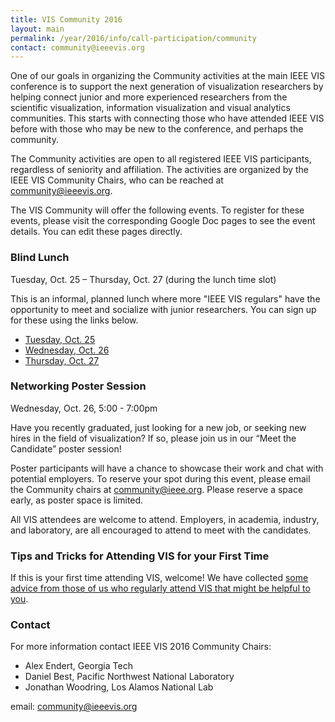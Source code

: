 ```yaml
---
title: VIS Community 2016
layout: main
permalink: /year/2016/info/call-participation/community
contact: community@ieeevis.org
---
```


One of our goals in organizing the Community activities at the main IEEE VIS conference is to support the next generation of visualization researchers by helping connect junior and more experienced researchers from the scientific visualization, information visualization and visual analytics communities. This starts with connecting those who have attended IEEE VIS before with those who may be new to the conference, and perhaps the community.

The Community activities are open to all registered IEEE VIS participants, regardless of seniority and affiliation. The activities are organized by the IEEE VIS Community Chairs, who can be reached at [community@ieeevis.org](community@ieeevis.org).

The VIS Community will offer the following events. To register for these events, please visit the corresponding Google Doc pages to see the event details. You can edit these pages directly. 

### Blind Lunch

Tuesday, Oct. 25 – Thursday, Oct. 27 (during the lunch time slot)

This is an informal, planned lunch where more "IEEE VIS regulars" have the opportunity to meet and socialize with junior researchers. You can sign up for these using the links below.

* [Tuesday, Oct. 25](https://docs.google.com/document/d/1t6I1bZoQtyBHouGGut_U702K3rOB_jNSHbISp8YWBZk/edit?usp=sharing)
* [Wednesday, Oct. 26](https://docs.google.com/document/d/1cVWC7ADPV2ifCC7HHYtUSd1rv2fQiy8NBrHDMeNDUDA/edit?usp=sharing)
* [Thursday, Oct. 27](https://docs.google.com/document/d/1DhAq-i5VzLthhSqjorbiU3iKZrl3gzOPKesEYVBvt6M/edit?usp=sharing)

### Networking Poster Session

Wednesday, Oct. 26, 5:00 - 7:00pm

Have you recently graduated, just looking for a new job, or seeking new hires in the field of visualization? If so, please join us in our “Meet the Candidate” poster session!

Poster participants will have a chance to showcase their work and chat with potential employers. To reserve your spot during this event, please email the Community chairs at community@ieee.org. Please reserve a space early, as poster space is limited.

All VIS attendees are welcome to attend.  Employers, in academia, industry, and laboratory, are all encouraged to attend to meet with the candidates. 


### Tips and Tricks for Attending VIS for your First Time

If this is your first time attending VIS, welcome! We have collected
[some advice from those of us who regularly attend VIS that might be
helpful to you](https://docs.google.com/document/d/1ot7JHpXcfOMYZuUw0fl4_PghImxHogCrGgPm61CBMx4/edit?usp=sharing).


### Contact

For more information contact IEEE VIS 2016 Community Chairs:

* Alex Endert, Georgia Tech
* Daniel Best, Pacific Northwest National Laboratory
* Jonathan Woodring, Los Alamos National Lab

email: [community@ieeevis.org](community@ieeevis.org)



